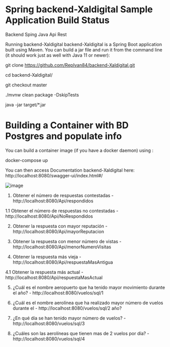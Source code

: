 # Spring backend-Xaldigital Sample Application Build Status

Backend Sping Java Api Rest

Running backend-Xaldigital
backend-Xaldigital is a Spring Boot application built using Maven. You can build a jar file and run it from the command line (it should work just as well with Java 11 or newer):

git clone https://github.com/RepIvan84/backend-Xaldigital.git

cd backend-Xaldigital/

git checkout master

./mvnw clean package -DskipTests

java -jar target/*.jar


# Building a Container with BD Postgres and populate info

You can build a container image (if you have a docker daemon) using :

docker-compose up

You can then access Documentation backend-Xaldigital here: http://localhost:8080/swagger-ui/index.html#/

![image](https://user-images.githubusercontent.com/67239143/173843147-db63f35a-fff2-4fee-95ee-d9db171a6eb5.png)

1. Obtener el número de respuestas contestadas - http://localhost:8080/Api/respondidos

  1.1 Obtener el número de respuestas no contestadas - http://localhost:8080/Api/NoRespondidos

2. Obtener la respuesta con mayor reputación - http://localhost:8080/Api/mayorReputacion

3. Obtener la respuesta con menor número de vistas  - http://localhost:8080/Api/menorNumeroVisitas

4. Obtener la respuesta más vieja  - http://localhost:8080/Api/respuestaMasAntigua
  
  4.1 Obtener la respuesta más actual - http://localhost:8080/Api/respuestaMasActual

5. ¿Cuál es el nombre aeropuerto que ha tenido mayor movimiento durante el año? - http://localhost:8080/vuelos/sql/1

6. ¿Cuál es el nombre aerolínea que ha realizado mayor número de vuelos durante el - http://localhost:8080/vuelos/sql/2
año?

7. ¿En qué día se han tenido mayor número de vuelos? - http://localhost:8080/vuelos/sql/3

8. ¿Cuáles son las aerolíneas que tienen mas de 2 vuelos por día? - http://localhost:8080/vuelos/sql/4
